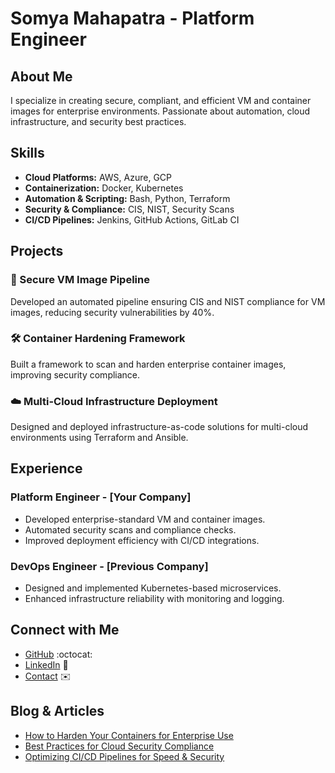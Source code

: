 # Somya Mahapatra - Platform Engineer

## About Me
I specialize in creating secure, compliant, and efficient VM and container images for enterprise environments. Passionate about automation, cloud infrastructure, and security best practices.

## Skills
- **Cloud Platforms:** AWS, Azure, GCP
- **Containerization:** Docker, Kubernetes
- **Automation & Scripting:** Bash, Python, Terraform
- **Security & Compliance:** CIS, NIST, Security Scans
- **CI/CD Pipelines:** Jenkins, GitHub Actions, GitLab CI

## Projects
### 🚀 Secure VM Image Pipeline
Developed an automated pipeline ensuring CIS and NIST compliance for VM images, reducing security vulnerabilities by 40%.

### 🛠️ Container Hardening Framework
Built a framework to scan and harden enterprise container images, improving security compliance.

### ☁️ Multi-Cloud Infrastructure Deployment
Designed and deployed infrastructure-as-code solutions for multi-cloud environments using Terraform and Ansible.

## Experience
### Platform Engineer - [Your Company]
- Developed enterprise-standard VM and container images.
- Automated security scans and compliance checks.
- Improved deployment efficiency with CI/CD integrations.

### DevOps Engineer - [Previous Company]
- Designed and implemented Kubernetes-based microservices.
- Enhanced infrastructure reliability with monitoring and logging.

## Connect with Me
- [GitHub](#) :octocat:
- [LinkedIn](#) 🔗
- [Contact](#) ✉️

## Blog & Articles
- [How to Harden Your Containers for Enterprise Use](#)
- [Best Practices for Cloud Security Compliance](#)
- [Optimizing CI/CD Pipelines for Speed & Security](#)
